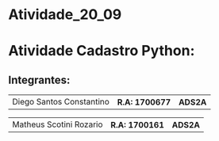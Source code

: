 # Atividade_20_09
<h1>Atividade Cadastro Python: </h1>
<h2>Integrantes:</h2>
<table>
<td>Diego Santos Constantino</td> <th>R.A: 1700677</th> <th>ADS2A</th>
</table>
<table>
<td>Matheus Scotini Rozario</td> <th>R.A: 1700161</th> <th>ADS2A</th>
</table>
